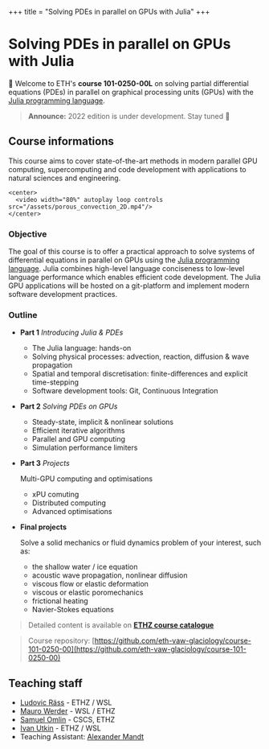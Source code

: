 +++
title = "Solving PDEs in parallel on GPUs with Julia"
+++

# Solving PDEs in parallel on GPUs with Julia

🎉 Welcome to ETH's **course 101-0250-00L** on solving partial differential equations (PDEs) in parallel on graphical processing units (GPUs) with the [Julia programming language](http://www.julialang.org/).

> **Announce:** 2022 edition is under development. Stay tuned 🚀

## Course informations
This course aims to cover state-of-the-art methods in modern parallel GPU computing, supercomputing and code development with applications to natural sciences and engineering.

~~~
<center>
  <video width="80%" autoplay loop controls src="/assets/porous_convection_2D.mp4"/>
</center>
~~~

### Objective
The goal of this course is to offer a practical approach to solve systems of differential equations in parallel on GPUs using the [Julia programming language](http://www.julialang.org/). Julia combines high-level language conciseness to low-level language performance which enables efficient code development. The Julia GPU applications will be hosted on a git-platform and implement modern software development practices.


### Outline
- **Part 1**  _Introducing Julia & PDEs_
  - The Julia language: hands-on
  - Solving physical processes: advection, reaction, diffusion & wave propagation
  - Spatial and temporal discretisation: finite-differences and explicit time-stepping
  - Software development tools: Git, Continuous Integration

- **Part 2**  _Solving PDEs on GPUs_
  - Steady-state, implicit & nonlinear solutions
  - Efficient iterative algorithms
  - Parallel and GPU computing
  - Simulation performance limiters

- **Part 3** _Projects_
  
  Multi-GPU computing and optimisations
  - xPU comuting
  - Distributed computing
  - Advanced optimisations

- **Final projects**

  Solve a solid mechanics or fluid dynamics problem of your interest, such as:
  - the shallow water / ice equation
  - acoustic wave propagation, nonlinear diffusion
  - viscous flow or elastic deformation
  - viscous or elastic poromechanics
  - frictional heating
  - Navier-Stokes equations

> Detailed content is available on [**ETHZ course catalogue**](http://www.vvz.ethz.ch/Vorlesungsverzeichnis/lerneinheit.view?semkez=2022W&ansicht=KATALOGDATEN&lerneinheitId=162403&lang=en)

> Course repository: [https://github.com/eth-vaw-glaciology/course-101-0250-00](https://github.com/eth-vaw-glaciology/course-101-0250-00)


## Teaching staff
- [Ludovic Räss](https://vaw.ethz.ch/en/people/person-detail.MjcwOTYw.TGlzdC8xOTYxLDE1MTczNjI1ODA=.html) - ETHZ / WSL
- [Mauro Werder](https://vaw.ethz.ch/en/personen/person-detail.html?persid=124402) - WSL / ETHZ
- [Samuel Omlin](https://www.cscs.ch/about/staff/) - CSCS, ETHZ
- [Ivan Utkin](https://vaw.ethz.ch/en/people/person-detail.MzAwMjIy.TGlzdC8xOTYxLDE1MTczNjI1ODA=.html) - ETHZ / WSL
- Teaching Assistant: [Alexander Mandt]()
